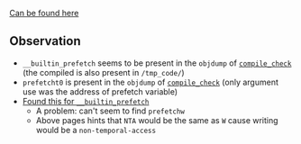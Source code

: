 [Can be found here](https://gcc.gnu.org/projects/prefetch.html)

## Observation
- `__builtin_prefetch` seems to be present in the `objdump` of [`compile_check`](/tmp_code/compile_check.c) (the compiled is also present in `/tmp_code/`)
- `prefetcht0` is present in the `objdump` of [`compile_check`](/tmp_code/compile_check.asm) (only argument use was the address of prefetch variable)
- [Found this for `__builtin_prefetch`](https://www.daemon-systems.org/man/__builtin_prefetch.3.html)
    - A problem: can't seem to find `prefetchw`
    - Above pages hints that `NTA` would be the same as `W` cause writing  would be a `non-temporal-access` 
